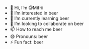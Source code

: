 - 👋 Hi, I’m @Mifrii
- 👀 I’m interested in beer
- 🌱 I’m currently learning beer
- 💞️ I’m looking to collaborate on beer
- 📫 How to reach me beer
- 😄 Pronouns: beer
- ⚡ Fun fact: beer

<!---
Mifrii/Mifrii is a ✨ special ✨ repository because its `README.md` (this file) appears on your GitHub profile.
You can click the Preview link to take a look at your changes.
--->
